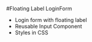 #Floating Label LoginForm

- Login form with floating label
- Reusable Input Component
- Styles in CSS
